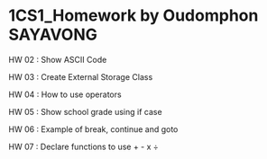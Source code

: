 # 1CS1_Homework by Oudomphon SAYAVONG

HW 02 : Show ASCII Code

HW 03 : Create External Storage Class

HW 04 : How to use operators

HW 05 : Show school grade using if case

HW 06 : Example of break, continue and goto

HW 07 : Declare functions to use + - x ÷
